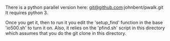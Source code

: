 There is a python parallel version here:
git@github.com:johnbent/pwalk.git
It requires python 3.

Once you get it, then to run it you edit the 'setup_find' function in the base
'io500.sh' to turn it on.  Also, it relies on the 'pfind.sh' script in this
directory which assumes that you do the git clone in this directory.
